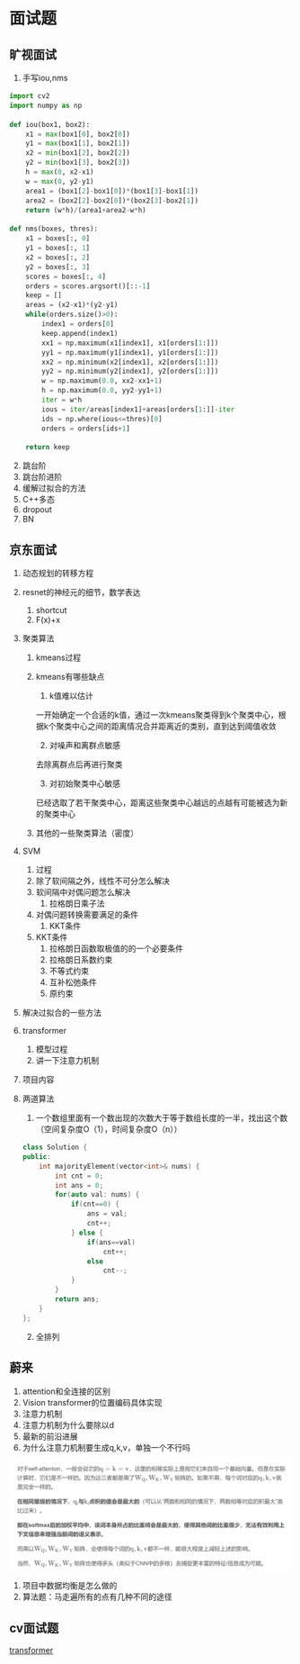 # 面试题

## 旷视面试

1. 手写iou,nms

```python
import cv2
import numpy as np

def iou(box1, box2):
    x1 = max(box1[0], box2[0])
    y1 = max(box1[1], box2[1])
    x2 = min(box1[2], box2[2])
    y2 = min(box1[3], box2[3])
    h = max(0, x2-x1)
    w = max(0, y2-y1)
    area1 = (box1[2]-box1[0])*(box1[3]-box1[1])
    area2 = (box2[2]-box2[0])*(box2[3]-box2[1])
    return (w*h)/(area1+area2-w*h)

def nms(boxes, thres):
    x1 = boxes[:, 0]
    y1 = boxes[:, 1]
    x2 = boxes[:, 2]
    y2 = boxes[:, 3]
    scores = boxes[:, 4]
    orders = scores.argsort()[::-1]
    keep = []
    areas = (x2-x1)*(y2-y1)
    while(orders.size()>0):
        index1 = orders[0]
        keep.append(index1)
        xx1 = np.maximum(x1[index1], x1[orders[1:]])
        yy1 = np.maximum(y1[index1], y1[orders[1:]])
        xx2 = np.minimum(x2[index1], x2[orders[1:]])
        yy2 = np.minimum(y2[index1], y2[orders[1:]])
        w = np.maximum(0.0, xx2-xx1+1)
        h = np.maximum(0.0, yy2-yy1+1)
        iter = w*h
        ious = iter/areas[index1]+areas[orders[1:]]-iter
        ids = np.where(ious<=thres)[0]
        orders = orders[ids+1]
    
    return keep
```

2. 跳台阶
3. 跳台阶进阶
4. 缓解过拟合的方法
5. C++多态
6. dropout
7. BN

## 京东面试

1. 动态规划的转移方程

2. resnet的神经元的细节，数学表达

   1. shortcut
   2. F(x)+x

3. 聚类算法

   1. kmeans过程

   2. kmeans有哪些缺点

      1. k值难以估计

      一开始确定一个合适的k值，通过一次kmeans聚类得到k个聚类中心，根据k个聚类中心之间的距离情况合并距离近的类别，直到达到阈值收敛

      2. 对噪声和离群点敏感

      去除离群点后再进行聚类

      3. 对初始聚类中心敏感

      已经选取了若干聚类中心，距离这些聚类中心越远的点越有可能被选为新的聚类中心

   3. 其他的一些聚类算法（密度）

4. SVM

   1. 过程
   2. 除了软间隔之外，线性不可分怎么解决
   3. 软间隔中对偶问题怎么解决
      1. 拉格朗日乘子法
   4. 对偶问题转换需要满足的条件
      1. KKT条件
   5. KKT条件
      1. 拉格朗日函数取极值的的一个必要条件
      2. 拉格朗日系数约束
      3. 不等式约束
      4. 互补松弛条件
      5. 原约束

5. 解决过拟合的一些方法

6. transformer

   1. 模型过程
   2. 讲一下注意力机制

7. 项目内容

8. 两道算法

   1. 一个数组里面有一个数出现的次数大于等于数组长度的一半，找出这个数（空间复杂度O（1），时间复杂度O（n））

   ```cpp
   class Solution {
   public:
       int majorityElement(vector<int>& nums) {
           int cnt = 0;
           int ans = 0;
           for(auto val: nums) {
               if(cnt==0) {
                   ans = val;
                   cnt++;
               } else {
                   if(ans==val)
                       cnt++;
                   else
                       cnt--;
               }
           }
           return ans;
       }
   };
   ```

   2. 全排列

## 蔚来

1. attention和全连接的区别
2. Vision transformer的位置编码具体实现
3. 注意力机制
4. 注意力机制为什么要除以d
5. 最新的前沿进展
6. 为什么注意力机制要生成q,k,v，单独一个不行吗

![](../pic/answer.jpg)

1. 项目中数据均衡是怎么做的
2. 算法题：马走遍所有的点有几种不同的途径

## cv面试题
[transformer](https://zhuanlan.zhihu.com/p/554814230)


